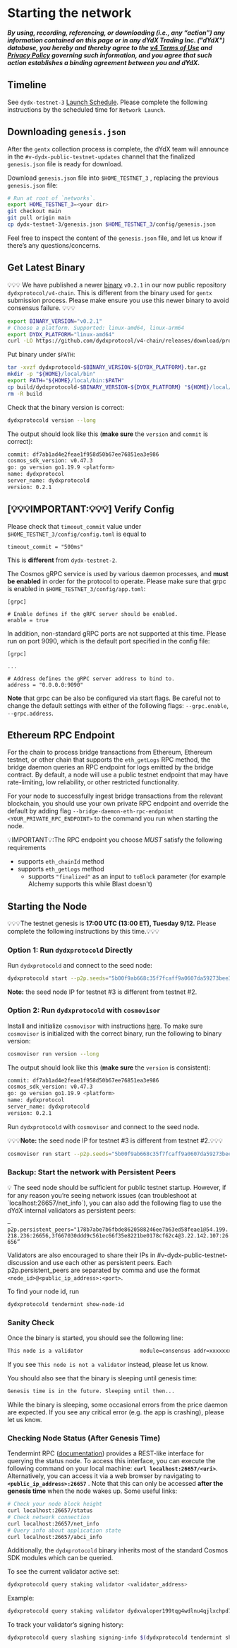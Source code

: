 # Starting the network

***By using, recording, referencing, or downloading (i.e., any “action”) any information contained on this page or in any dYdX Trading Inc. ("dYdX") database, you hereby and thereby agree to the [v4 Terms of Use](https://dydx.exchange/v4-terms) and [Privacy Policy](https://dydx.exchange/privacy) governing such information, and you agree that such action establishes a binding agreement between you and dYdX.***

## Timeline

See `dydx-testnet-3` [Launch Schedule](https://v4-teacher.vercel.app/testnets/schedule). Please complete the following instructions by the scheduled time for `Network Launch`.

## Downloading `genesis.json`

After the `gentx` collection process is complete, the dYdX team will announce in the `#v-dydx-public-testnet-updates` channel that the finalized `genesis.json` file is ready for download. 

Download `genesis.json` file into `$HOME_TESTNET_3` , replacing the previous `genesis.json` file:

```bash
# Run at root of `networks`.
export HOME_TESTNET_3=<your dir>
git checkout main
git pull origin main
cp dydx-testnet-3/genesis.json $HOME_TESTNET_3/config/genesis.json
```

Feel free to inspect the content of the `genesis.json` file, and let us know if there’s any questions/concerns.

## Get Latest Binary

💡💡💡 We have published a newer [binary](https://github.com/dydxprotocol/v4-chain/releases/tag/protocol%2Fv0.2.1) `v0.2.1` in our now public repository `dydxprotocol/v4-chain`. This is different from the binary used for `gentx` submission process. Please make ensure you use this newer binary to avoid consensus failure. 💡💡💡

```bash
export BINARY_VERSION="v0.2.1"
# Choose a platform. Supported: linux-amd64, linux-arm64
export DYDX_PLATFORM="linux-amd64"
curl -LO https://github.com/dydxprotocol/v4-chain/releases/download/protocol%2F$BINARY_VERSION/dydxprotocold-$BINARY_VERSION-$DYDX_PLATFORM.tar.gz
```

Put binary under `$PATH`:

```bash
tar -xvzf dydxprotocold-$BINARY_VERSION-${DYDX_PLATFORM}.tar.gz
mkdir -p "${HOME}/local/bin"
export PATH="${HOME}/local/bin:$PATH"
cp build/dydxprotocold-$BINARY_VERSION-${DYDX_PLATFORM} "${HOME}/local/bin/dydxprotocold"
rm -R build 
```

Check that the binary version is correct:

```bash
dydxprotocold version --long
```

The output should look like this (**make sure** the `version` and `commit` is correct):

```bash
commit: df7ab1ad4e2feae1f958d50b67ee76851ea3e986
cosmos_sdk_version: v0.47.3
go: go version go1.19.9 <platform>
name: dydxprotocol
server_name: dydxprotocold
version: 0.2.1
```

## [💡💡💡IMPORTANT:💡💡💡] Verify Config 

Please check that `timeout_commit` value under `$HOME_TESTNET_3/config/config.toml` is equal to
```
timeout_commit = "500ms"
```
This is **different** from `dydx-testnet-2`.

The Cosmos gRPC service is used by various daemon processes, and **must be enabled** in order for the protocol to operate.
Please make sure that grpc is enabled in `$HOME_TESTNET_3/config/app.toml`:
```
[grpc]

# Enable defines if the gRPC server should be enabled.
enable = true
```

In addition, non-standard gRPC ports are not supported at this time. Please run on port 9090, which is the default
port specified in the config file:

```
[grpc]

...

# Address defines the gRPC server address to bind to.
address = "0.0.0.0:9090"
```

**Note** that grpc can be also be configured via start flags. Be careful not to change the default settings with either
of the following flags: `--grpc.enable`, `--grpc.address`.

## Ethereum RPC Endpoint

For the chain to process bridge transactions from Ethereum, Ethereum testnet, or other chain that supports the `eth_getLogs` RPC method, the bridge daemon queries an RPC endpoint for logs emitted by the bridge contract. By default, a node will use a public testnet endpoint that may have rate-limiting, low reliability, or other restricted functionality.

For your node to successfully ingest bridge transactions from the relevant blockchain, you should use your own private RPC endpoint and override the default by adding flag `--bridge-daemon-eth-rpc-endpoint <YOUR_PRIVATE_RPC_ENDPOINT>` to the command you run when starting the node.

💡IMPORTANT💡:The RPC endpoint you choose *MUST* satisfy the following requirements
* supports `eth_chainId` method
* supports `eth_getLogs` method
    * supports `"finalized"` as an input to `toBlock` parameter (for example Alchemy supports this while Blast doesn't)

## Starting the Node

💡💡💡The testnet genesis is **17:00 UTC (13:00 ET), Tuesday 9/12.** Please complete the following instructions by this time.💡💡💡

### Option 1: Run `dydxprotocold` Directly

Run `dydxprotocold` and connect to the seed node:

```bash
dydxprotocold start --p2p.seeds="5b00f9ab668c35f7fcaff9a0607da59273bee399@dydx-testnet3-seednode.allthatnode.com:26656,5454e22c769c5103e51c336121c532e9d6289348@tenderseed.ccvalidators.com:29103,f3339d67eac6e6a082555d2db6556ee4c0ce5f61@test-dydx-seed.kingnodes.com:26856,20e1000e88125698264454a884812746c2eb4807@seeds.lavenderfive.com:23856,87ee8de5f0f82af6ee6740a30f8844bbe6434413@seed.dydx-testnet.cros-nest.com:26656,b8695dc21fa1b8395abb131e37c5bf5763b61d1d@dydx-testnet-3.notional.ventures:26656" --home="$HOME_TESTNET_3"
```

**Note:** the seed node IP for testnet #3 is different from testnet #2.

### Option 2: Run `dydxprotocold` with `cosmovisor`

Install and initialize `cosmovisor` with instructions [here](https://v4-teacher.vercel.app/validators/cosmovisor). To make sure `cosmovisor` is initialized with the correct binary, run the following to binary version:

```bash
cosmovisor run version --long
```

The output should look like this (**make sure** the `version` is consistent):

```bash
commit: df7ab1ad4e2feae1f958d50b67ee76851ea3e986
cosmos_sdk_version: v0.47.3
go: go version go1.19.9 <platform>
name: dydxprotocol
server_name: dydxprotocold
version: 0.2.1
```

Run `dydxprotocold` with `cosmovisor` and connect to the seed node. 

💡💡💡**Note:** the seed node IP for testnet #3 is different from testnet #2.💡💡💡

```bash
cosmovisor run start --p2p.seeds="5b00f9ab668c35f7fcaff9a0607da59273bee399@dydx-testnet3-seednode.allthatnode.com:26656,5454e22c769c5103e51c336121c532e9d6289348@tenderseed.ccvalidators.com:29103,f3339d67eac6e6a082555d2db6556ee4c0ce5f61@test-dydx-seed.kingnodes.com:26856,20e1000e88125698264454a884812746c2eb4807@seeds.lavenderfive.com:23856,87ee8de5f0f82af6ee6740a30f8844bbe6434413@seed.dydx-testnet.cros-nest.com:26656,b8695dc21fa1b8395abb131e37c5bf5763b61d1d@dydx-testnet-3.notional.ventures:26656" --home="$HOME_TESTNET_3"
```

### Backup: Start the network with Persistent Peers

<aside>
💡 The seed node should be sufficient for public testnet startup. However, if for any reason you’re seeing network issues (can troubleshoot at `localhost:26657/net_info`), you can also add the following flag to use the dYdX internal validators as persistent peers:

`—p2p.persistent_peers="178b7abe7b6fbde8620588246ee7b63ed58feae1@54.199.218.236:26656,3f667030ddd9c561ec66f35e8221be0178cf62c4@3.22.142.107:26656”`

</aside>

Validators are also encouraged to share their IPs in #v-dydx-public-testnet-discussion and use each other as persistent peers. Each p2p.persistent_peers are separated by comma and use the format `<node_id>@<public_ip_address>:<port>`.

To find your node id, run

```protobuf
dydxprotocold tendermint show-node-id
```

### Sanity Check

Once the binary is started, you should see the following line:

```bash
This node is a validator                  module=consensus addr=xxxxxxxxxx
```

If you see `This node is not a validator` instead, please let us know.

You should also see that the binary is sleeping until genesis time:

```bash
Genesis time is in the future. Sleeping until then... 
```

While the binary is sleeping, some occasional errors from the price daemon are expected. If you see any critical error (e.g. the app is crashing), please let us know.

### Checking Node Status (After Genesis Time)

Tendermint RPC ([documentation](https://docs.tendermint.com/v0.34/rpc/#/)) provides a REST-like interface for querying the status node. To access this interface, you can execute the following command on your local machine: **`curl localhost:26657/<uri>`**. Alternatively, you can access it via a web browser by navigating to **`<public_ip_address>:26657`** . Note that this can only be accessed **after the genesis time** when the node wakes up. Some useful links:

```bash
# Check your node block height
curl localhost:26657/status
# Check network connection
curl localhost:26657/net_info
# Query info about application state
curl localhost:26657/abci_info
```

Additionally, the `dydxprotocold` binary inherits most of the standard Cosmos SDK modules which can be queried.

To see the current validator active set:

```bash
dydxprotocold query staking validator <validator_address>
```

Example:

```bash
dydxprotocold query staking validator dydxvaloper199tqg4wdlnu4qjlxchpd7seg454937hjxg9yhy
```

To track your validator’s signing history:

```bash
dydxprotocold query slashing signing-info $(dydxprotocold tendermint show-validator)
```
